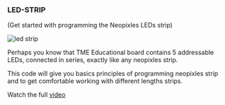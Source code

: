 ### **LED-STRIP** 
(Get started with programming the Neopixles LEDs strip)

![led strip](https://user-images.githubusercontent.com/37689522/53479348-22c06a00-3a79-11e9-9bc5-535ad4274f7f.gif)

Perhaps you know that TME Educational board contains 5 addressable LEDs, connected in series, exactly like any neopixles strip. 

This code will give you basics principles of programming neopixles strip and to get comfortable working with different lengths strips. 

Watch the full [video](https://www.youtube.com/watch?v=wVS_mYi-a0w)
